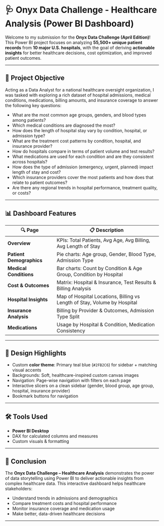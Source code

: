# 🩺 Onyx Data Challenge - Healthcare Analysis (Power BI Dashboard)

Welcome to my submission for the **Onyx Data Challenge (April Edition)**!  
This Power BI project focuses on analyzing **55,500+ unique patient records** from **10 major U.S. hospitals**, with the goal of deriving **actionable insights** for better healthcare decisions, cost optimization, and improved patient outcomes.

---

## 📌 Project Objective

Acting as a Data Analyst for a national healthcare oversight organization, I was tasked with exploring a rich dataset of hospital admissions, medical conditions, medications, billing amounts, and insurance coverage to answer the following key questions:

- What are the most common age groups, genders, and blood types among patients?
- Which medical conditions are diagnosed the most?
- How does the length of hospital stay vary by condition, hospital, or admission type?
- What are the treatment cost patterns by condition, hospital, and insurance provider?
- How do hospitals compare in terms of patient volume and test results?
- What medications are used for each condition and are they consistent across hospitals?
- How does the type of admission (emergency, urgent, planned) impact length of stay and cost?
- Which insurance providers cover the most patients and how does that relate to patient outcomes?
- Are there any regional trends in hospital performance, treatment quality, or costs?

---

## 📊 Dashboard Features

| 🔍 Page | 📋 Description |
|--------|----------------|
| **Overview** | KPIs: Total Patients, Avg Age, Avg Billing, Avg Length of Stay |
| **Patient Demographics** | Pie charts: Age group, Gender, Blood Type, Admission Type |
| **Medical Conditions** | Bar charts: Count by Condition & Age Group, Condition by Hospital |
| **Cost & Outcomes** | Matrix: Hospital & Insurance, Test Results & Billing Analysis |
| **Hospital Insights** | Map of Hospital Locations, Billing vs Length of Stay, Volume by Hospital |
| **Insurance Analysis** | Billing by Provider & Outcomes, Admission Type Split |
| **Medications** | Usage by Hospital & Condition, Medication Consistency |

---

## 🎨 Design Highlights

- Custom **color theme**: Primary teal blue (`#2FB2C6`) for sidebar + matching visual accents
- Backgrounds: Soft, healthcare-inspired custom canvas images
- Navigation: Page-wise navigation with filters on each page
- Interactive slicers on a clean sidebar (gender, blood group, age group, hospital, insurance provider)
- Bookmark buttons for navigation 

---

## 🛠 Tools Used

- **Power BI Desktop**
- DAX for calculated columns and measures
- Custom visuals & formatting


---

## 🧠 Conclusion

The **Onyx Data Challenge – Healthcare Analysis** demonstrates the power of data storytelling using Power BI to deliver actionable insights from complex healthcare data. This interactive dashboard helps healthcare stakeholders:

- Understand trends in admissions and demographics  
- Compare treatment costs and hospital performance  
- Monitor insurance coverage and medication usage  
- Make better, data-driven healthcare decisions  

---


